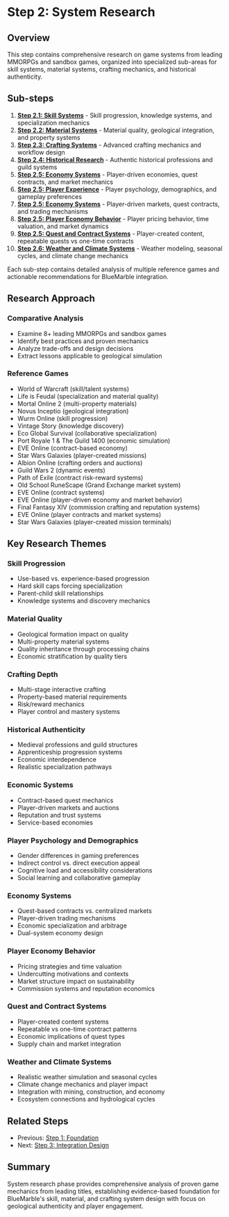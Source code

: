 # Step 2: System Research

## Overview

This step contains comprehensive research on game systems from leading MMORPGs and sandbox games, organized into specialized sub-areas for skill systems, material systems, crafting mechanics, and historical authenticity.

## Sub-steps

1. **[Step 2.1: Skill Systems](step-2.1-skill-systems/)** - Skill progression, knowledge systems, and specialization mechanics
2. **[Step 2.2: Material Systems](step-2.2-material-systems/)** - Material quality, geological integration, and property systems
3. **[Step 2.3: Crafting Systems](step-2.3-crafting-systems/)** - Advanced crafting mechanics and workflow design
4. **[Step 2.4: Historical Research](step-2.4-historical-research/)** - Authentic historical professions and guild systems
5. **[Step 2.5: Economy Systems](step-2.5-economy-systems/)** - Player-driven economies, quest contracts, and market mechanics
5. **[Step 2.5: Player Experience](step-2.5-player-experience/)** - Player psychology, demographics, and gameplay preferences
5. **[Step 2.5: Economy Systems](step-2.5-economy-systems/)** - Player-driven markets, quest contracts, and trading mechanisms
5. **[Step 2.5: Player Economy Behavior](step-2.5-player-economy-behavior/)** - Player pricing behavior, time valuation, and market dynamics
5. **[Step 2.5: Quest and Contract Systems](step-2.5-quest-systems/)** - Player-created content, repeatable quests vs one-time contracts
6. **[Step 2.6: Weather and Climate Systems](step-2.6-weather-climate-systems/)** - Weather modeling, seasonal cycles, and climate change mechanics

Each sub-step contains detailed analysis of multiple reference games and actionable recommendations for BlueMarble integration.

## Research Approach

### Comparative Analysis
- Examine 8+ leading MMORPGs and sandbox games
- Identify best practices and proven mechanics
- Analyze trade-offs and design decisions
- Extract lessons applicable to geological simulation

### Reference Games
- World of Warcraft (skill/talent systems)
- Life is Feudal (specialization and material quality)
- Mortal Online 2 (multi-property materials)
- Novus Inceptio (geological integration)
- Wurm Online (skill progression)
- Vintage Story (knowledge discovery)
- Eco Global Survival (collaborative specialization)
- Port Royale 1 & The Guild 1400 (economic simulation)
- EVE Online (contract-based economy)
- Star Wars Galaxies (player-created missions)
- Albion Online (crafting orders and auctions)
- Guild Wars 2 (dynamic events)
- Path of Exile (contract risk-reward systems)
- Old School RuneScape (Grand Exchange market system)
- EVE Online (contract systems)
- EVE Online (player-driven economy and market behavior)
- Final Fantasy XIV (commission crafting and reputation systems)
- EVE Online (player contracts and market systems)
- Star Wars Galaxies (player-created mission terminals)

## Key Research Themes

### Skill Progression
- Use-based vs. experience-based progression
- Hard skill caps forcing specialization
- Parent-child skill relationships
- Knowledge systems and discovery mechanics

### Material Quality
- Geological formation impact on quality
- Multi-property material systems
- Quality inheritance through processing chains
- Economic stratification by quality tiers

### Crafting Depth
- Multi-stage interactive crafting
- Property-based material requirements
- Risk/reward mechanics
- Player control and mastery systems

### Historical Authenticity
- Medieval professions and guild structures
- Apprenticeship progression systems
- Economic interdependence
- Realistic specialization pathways

### Economic Systems
- Contract-based quest mechanics
- Player-driven markets and auctions
- Reputation and trust systems
- Service-based economies
### Player Psychology and Demographics
- Gender differences in gaming preferences
- Indirect control vs. direct execution appeal
- Cognitive load and accessibility considerations
- Social learning and collaborative gameplay
### Economy Systems
- Quest-based contracts vs. centralized markets
- Player-driven trading mechanisms
- Economic specialization and arbitrage
- Dual-system economy design
### Player Economy Behavior
- Pricing strategies and time valuation
- Undercutting motivations and contexts
- Market structure impact on sustainability
- Commission systems and reputation economics
### Quest and Contract Systems
- Player-created content systems
- Repeatable vs one-time contract patterns
- Economic implications of quest types
- Supply chain and market integration

### Weather and Climate Systems
- Realistic weather simulation and seasonal cycles
- Climate change mechanics and player impact
- Integration with mining, construction, and economy
- Ecosystem connections and hydrological cycles

## Related Steps

- Previous: [Step 1: Foundation](../step-1-foundation/)
- Next: [Step 3: Integration Design](../step-3-integration-design/)

## Summary

System research phase provides comprehensive analysis of proven game mechanics from leading titles, establishing evidence-based foundation for BlueMarble's skill, material, and crafting system design with focus on geological authenticity and player engagement.
